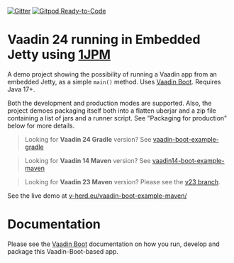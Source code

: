 [![Gitter](https://badges.gitter.im/Join%20Chat.svg)](https://gitter.im/vaadin-flow/Lobby#?utm_source=badge&utm_medium=badge&utm_campaign=pr-badge)
[![Gitpod Ready-to-Code](https://img.shields.io/badge/Gitpod-Ready--to--Code-blue?logo=gitpod)](https://gitpod.io/#https://github.com/mvysny/vaadin-boot-example-maven)

# Vaadin 24 running in Embedded Jetty using [1JPM](https://github.com/Osiris-Team/1JPM)

A demo project showing the possibility of running a Vaadin app from an
embedded Jetty, as a simple `main()` method. Uses [Vaadin Boot](https://github.com/mvysny/vaadin-boot). Requires Java 17+.

Both the development and production modes are supported. Also, the project
demoes packaging itself both into a flatten uberjar and a zip file containing
a list of jars and a runner script. See "Packaging for production" below
for more details.

> Looking for **Vaadin 24 Gradle** version? See [vaadin-boot-example-gradle](https://github.com/mvysny/vaadin-boot-example-gradle)

> Looking for **Vaadin 14 Maven** version? See [vaadin14-boot-example-maven](https://github.com/mvysny/vaadin14-boot-example-maven)

> Looking for **Vaadin 23 Maven** version? Please see the [v23 branch](../../tree/v23).

See the live demo at [v-herd.eu/vaadin-boot-example-maven/](https://v-herd.eu/vaadin-boot-example-maven/)

# Documentation

Please see the [Vaadin Boot](https://github.com/mvysny/vaadin-boot#preparing-environment) documentation
on how you run, develop and package this Vaadin-Boot-based app.
